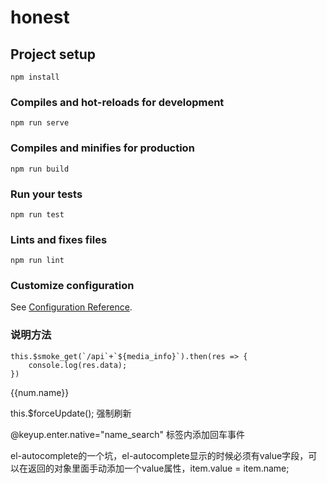 # honest

## Project setup
```
npm install
```

### Compiles and hot-reloads for development
```
npm run serve
```

### Compiles and minifies for production
```
npm run build
```

### Run your tests
```
npm run test
```

### Lints and fixes files
```
npm run lint
```

### Customize configuration
See [Configuration Reference](https://cli.vuejs.org/config/).


### 说明方法
```
this.$smoke_get(`/api`+`${media_info}`).then(res => {
    console.log(res.data);
})
```

<el-submenu v-for="(item,index) in $store.state.userMenuList" :key="index" :index="`${item.menuComponent}`">
  <template slot="title">
    <i :class="item.icon"></i>
    <span>{{item.name}}</span>
  </template>
    <el-menu-item 
      v-for="(res,num) in item.includeSubsetList"
      :key="num"
      :index="`${res.menuComponent}`" 
      @click="active_router(item)"
    >{{num.name}}
    </el-menu-item>
</el-submenu>

this.$forceUpdate(); 强制刷新

@keyup.enter.native="name_search"  标签内添加回车事件

el-autocomplete的一个坑，el-autocomplete显示的时候必须有value字段，可以在返回的对象里面手动添加一个value属性，item.value = item.name;